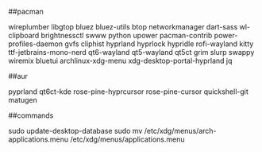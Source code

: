 ##pacman

wireplumber libgtop bluez bluez-utils btop networkmanager dart-sass wl-clipboard brightnessctl swww python upower pacman-contrib power-profiles-daemon gvfs cliphist hyprland hyprlock hypridle rofi-wayland kitty ttf-jetbrains-mono-nerd qt6-wayland qt5-wayland qt5ct grim slurp swappy wiremix bluetui archlinux-xdg-menu xdg-desktop-portal-hyprland jq

##aur

pyprland qt6ct-kde rose-pine-hyprcursor rose-pine-cursor quickshell-git matugen 

##commands

sudo update-desktop-database
sudo mv /etc/xdg/menus/arch-applications.menu /etc/xdg/menus/applications.menu 

